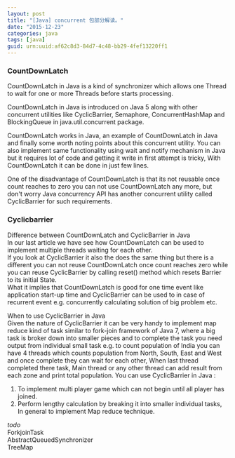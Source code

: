 ```yaml
---
layout: post
title: "[Java] concurrent 包部分解读。"
date: "2015-12-23"
categories: java
tags: [java]
guid: urn:uuid:af62c8d3-84d7-4c48-bb29-4fef13220ff1
---
```


### CountDownLatch  

CountDownLatch in Java is a kind of synchronizer which allows one Thread to wait for one or more Threads before starts processing.  

CountDownLatch in Java is introduced on Java 5 along with other concurrent utilities like CyclicBarrier, Semaphore, ConcurrentHashMap and BlockingQueue in java.util.concurrent package.

CountDownLatch works in Java, an example of CountDownLatch in Java and finally some worth noting points about this concurrent utility. You can also implement same functionality using  wait and notify mechanism in Java but it requires lot of code and getting it write in first attempt is tricky,  With CountDownLatch it can  be done in just few lines.

One of the disadvantage of CountDownLatch is that its not reusable once count reaches to zero you can not use CountDownLatch any more, but don't worry Java concurrency API has another concurrent utility called CyclicBarrier for such requirements.  

### Cyclicbarrier

Difference between CountDownLatch and CyclicBarrier in Java  
In our last article we have see how CountDownLatch can be used to implement multiple threads waiting for each other.  
If you look at CyclicBarrier it also the does the same thing but there is a different you can not reuse CountDownLatch once count reaches zero while you can reuse CyclicBarrier by calling reset() method which resets Barrier to its initial State.   
What it implies that CountDownLatch is good for one time event like application start-up time and CyclicBarrier can be used to in case of recurrent event e.g. concurrently calculating solution of big problem etc.   

When to use CyclicBarrier in Java  
Given the nature of CyclicBarrier it can be very handy to implement map reduce kind of task similar to fork-join framework of Java 7, where a big task is broker down into smaller pieces and to complete the task you need output from individual small task e.g. to count population of India you can have 4 threads which counts population from North, South, East and West and once complete they can wait for each other, When last thread completed there task, Main thread or any other thread can add result from each zone and print total population. You can use CyclicBarrier in Java :

1) To implement multi player game which can not begin until all player has joined.
2) Perform lengthy calculation by breaking it into smaller individual tasks, In general to implement Map reduce technique.

*todo*  
ForkjoinTask  
AbstractQueuedSynchronizer  
TreeMap
